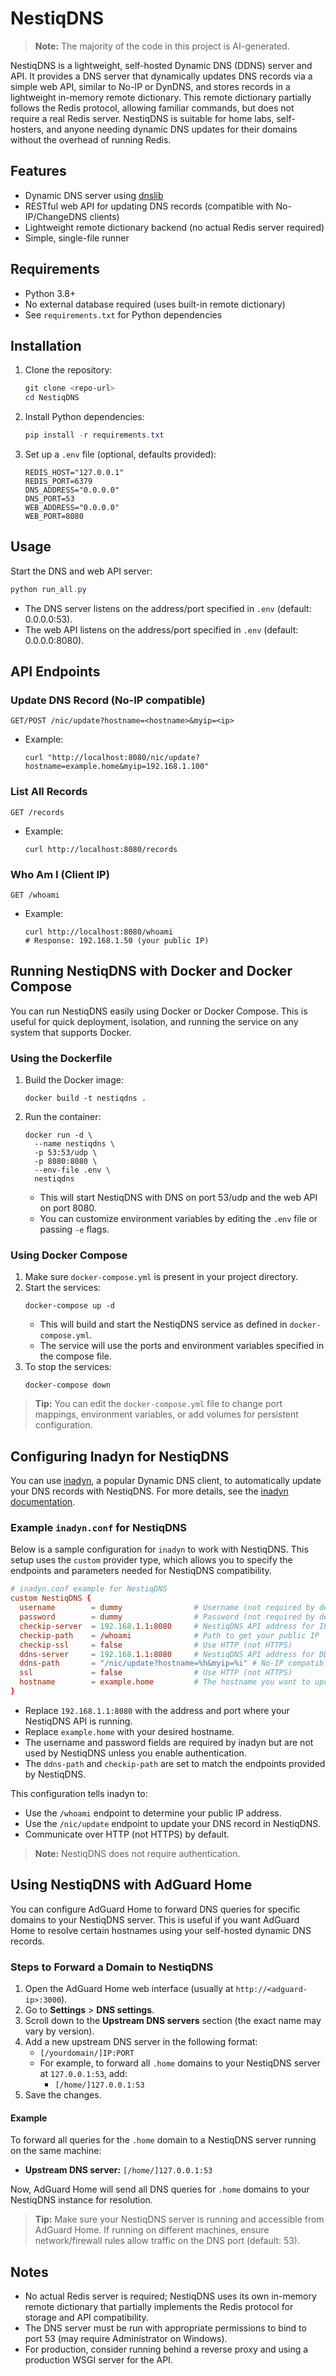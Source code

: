 # NestiqDNS

> **Note:** The majority of the code in this project is AI-generated.

NestiqDNS is a lightweight, self-hosted Dynamic DNS (DDNS) server and API. It provides a DNS server that dynamically updates DNS records via a simple web API, similar to No-IP or DynDNS, and stores records in a lightweight in-memory remote dictionary. This remote dictionary partially follows the Redis protocol, allowing familiar commands, but does not require a real Redis server. NestiqDNS is suitable for home labs, self-hosters, and anyone needing dynamic DNS updates for their domains without the overhead of running Redis.

## Features
- Dynamic DNS server using [dnslib](https://github.com/paulc/dnslib)
- RESTful web API for updating DNS records (compatible with No-IP/ChangeDNS clients)
- Lightweight remote dictionary backend (no actual Redis server required)
- Simple, single-file runner

## Requirements
- Python 3.8+
- No external database required (uses built-in remote dictionary)
- See `requirements.txt` for Python dependencies

## Installation
1. Clone the repository:
   ```powershell
   git clone <repo-url>
   cd NestiqDNS
   ```
2. Install Python dependencies:
   ```powershell
   pip install -r requirements.txt
   ```
3. Set up a `.env` file (optional, defaults provided):
   ```env
   REDIS_HOST="127.0.0.1"
   REDIS_PORT=6379
   DNS_ADDRESS="0.0.0.0"
   DNS_PORT=53
   WEB_ADDRESS="0.0.0.0"
   WEB_PORT=8080
   ```

## Usage
Start the DNS and web API server:
```powershell
python run_all.py
```

- The DNS server listens on the address/port specified in `.env` (default: 0.0.0.0:53).
- The web API listens on the address/port specified in `.env` (default: 0.0.0.0:8080).

## API Endpoints
### Update DNS Record (No-IP compatible)
```
GET/POST /nic/update?hostname=<hostname>&myip=<ip>
```
- Example:
  ```
  curl "http://localhost:8080/nic/update?hostname=example.home&myip=192.168.1.100"
  ```

### List All Records
```
GET /records
```
- Example:
  ```
  curl http://localhost:8080/records
  ```

### Who Am I (Client IP)
```
GET /whoami
```
- Example:
  ```
  curl http://localhost:8080/whoami
  # Response: 192.168.1.50 (your public IP)
  ```

## Running NestiqDNS with Docker and Docker Compose

You can run NestiqDNS easily using Docker or Docker Compose. This is useful for quick deployment, isolation, and running the service on any system that supports Docker.

### Using the Dockerfile

1. Build the Docker image:
   ```shell
   docker build -t nestiqdns .
   ```
2. Run the container:
   ```shell
   docker run -d \
     --name nestiqdns \
     -p 53:53/udp \
     -p 8080:8080 \
     --env-file .env \
     nestiqdns
   ```
   - This will start NestiqDNS with DNS on port 53/udp and the web API on port 8080.
   - You can customize environment variables by editing the `.env` file or passing `-e` flags.

### Using Docker Compose

1. Make sure `docker-compose.yml` is present in your project directory.
2. Start the services:
   ```shell
   docker-compose up -d
   ```
   - This will build and start the NestiqDNS service as defined in `docker-compose.yml`.
   - The service will use the ports and environment variables specified in the compose file.
3. To stop the services:
   ```shell
   docker-compose down
   ```

> **Tip:** You can edit the `docker-compose.yml` file to change port mappings, environment variables, or add volumes for persistent configuration.

## Configuring Inadyn for NestiqDNS

You can use [inadyn](https://github.com/troglobit/inadyn), a popular Dynamic DNS client, to automatically update your DNS records with NestiqDNS.
For more details, see the [inadyn documentation](https://github.com/troglobit/inadyn#configuration).

### Example `inadyn.conf` for NestiqDNS

Below is a sample configuration for `inadyn` to work with NestiqDNS. This setup uses the `custom` provider type, which allows you to specify the endpoints and parameters needed for NestiqDNS compatibility.

```conf
# inadyn.conf example for NestiqDNS
custom NestiqDNS {
  username        = dummy                # Username (not required by default, but must be present)
  password        = dummy                # Password (not required by default, but must be present)
  checkip-server  = 192.168.1.1:8080     # NestiqDNS API address for IP check
  checkip-path    = /whoami              # Path to get your public IP
  checkip-ssl     = false                # Use HTTP (not HTTPS)
  ddns-server     = 192.168.1.1:8080     # NestiqDNS API address for DDNS updates
  ddns-path       = "/nic/update?hostname=%h&myip=%i" # No-IP compatible update endpoint
  ssl             = false                # Use HTTP (not HTTPS)
  hostname        = example.home         # The hostname you want to update
}
```

- Replace `192.168.1.1:8080` with the address and port where your NestiqDNS API is running.
- Replace `example.home` with your desired hostname.
- The username and password fields are required by inadyn but are not used by NestiqDNS unless you enable authentication.
- The `ddns-path` and `checkip-path` are set to match the endpoints provided by NestiqDNS.

This configuration tells inadyn to:
- Use the `/whoami` endpoint to determine your public IP address.
- Use the `/nic/update` endpoint to update your DNS record in NestiqDNS.
- Communicate over HTTP (not HTTPS) by default.

> **Note:** NestiqDNS does not require authentication.

## Using NestiqDNS with AdGuard Home

You can configure AdGuard Home to forward DNS queries for specific domains to your NestiqDNS server. This is useful if you want AdGuard Home to resolve certain hostnames using your self-hosted dynamic DNS records.

### Steps to Forward a Domain to NestiqDNS

1. Open the AdGuard Home web interface (usually at `http://<adguard-ip>:3000`).
2. Go to **Settings** > **DNS settings**.
3. Scroll down to the **Upstream DNS servers** section (the exact name may vary by version).
4. Add a new upstream DNS server in the following format:
    - `[/yourdomain/]IP:PORT`
    - For example, to forward all `.home` domains to your NestiqDNS server at `127.0.0.1:53`, add:
      - `[/home/]127.0.0.1:53`
5. Save the changes.

#### Example
To forward all queries for the `.home` domain to a NestiqDNS server running on the same machine:
- **Upstream DNS server:** `[/home/]127.0.0.1:53`

Now, AdGuard Home will send all DNS queries for `.home` domains to your NestiqDNS instance for resolution.

> **Tip:** Make sure your NestiqDNS server is running and accessible from AdGuard Home. If running on different machines, ensure network/firewall rules allow traffic on the DNS port (default: 53).

## Notes
- No actual Redis server is required; NestiqDNS uses its own in-memory remote dictionary that partially implements the Redis protocol for storage and API compatibility.
- The DNS server must be run with appropriate permissions to bind to port 53 (may require Administrator on Windows).
- For production, consider running behind a reverse proxy and using a production WSGI server for the API.

